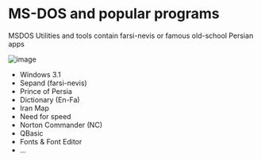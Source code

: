 # MS-DOS and popular programs
MSDOS Utilities and tools contain farsi-nevis or famous old-school Persian apps

![image](https://github.com/peymanx/msdos-tools/assets/110537772/0bea1196-4b20-4a09-a985-71ff7703e57f)


* Windows 3.1
* Sepand (farsi-nevis)
* Prince of Persia
* Dictionary (En-Fa)
* Iran Map
* Need for speed
* Norton Commander (NC)
* QBasic
* Fonts & Font Editor
* ...


